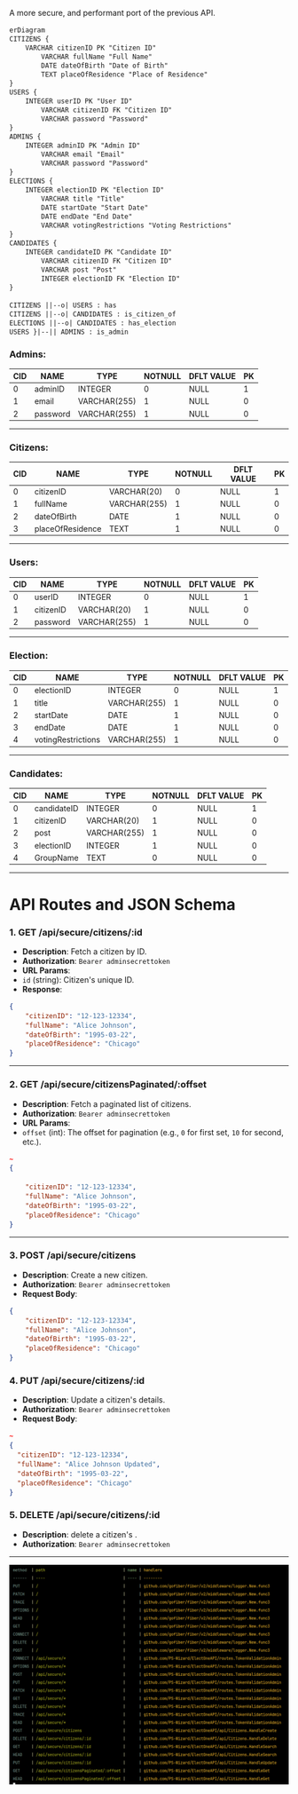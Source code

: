 A more secure, and performant port of the previous API.

```mermaid
erDiagram
CITIZENS {
    VARCHAR citizenID PK "Citizen ID"
        VARCHAR fullName "Full Name"
        DATE dateOfBirth "Date of Birth"
        TEXT placeOfResidence "Place of Residence"
}
USERS {
    INTEGER userID PK "User ID"
        VARCHAR citizenID FK "Citizen ID"
        VARCHAR password "Password"
}
ADMINS {
    INTEGER adminID PK "Admin ID"
        VARCHAR email "Email"
        VARCHAR password "Password"
}
ELECTIONS {
    INTEGER electionID PK "Election ID"
        VARCHAR title "Title"
        DATE startDate "Start Date"
        DATE endDate "End Date"
        VARCHAR votingRestrictions "Voting Restrictions"
}
CANDIDATES {
    INTEGER candidateID PK "Candidate ID"
        VARCHAR citizenID FK "Citizen ID"
        VARCHAR post "Post"
        INTEGER electionID FK "Election ID"
}

CITIZENS ||--o| USERS : has
CITIZENS ||--o| CANDIDATES : is_citizen_of
ELECTIONS ||--o| CANDIDATES : has_election
USERS }|--|| ADMINS : is_admin
```

### Admins:

| CID | NAME     | TYPE         | NOTNULL | DFLT VALUE | PK |
| --- | -------- | ------------ | ------- | ---------- | --- |
| 0   | adminID  | INTEGER      | 0       | NULL       | 1   |
| 1   | email    | VARCHAR(255) | 1       | NULL       | 0   |
| 2   | password | VARCHAR(255) | 1       | NULL       | 0   |

---

### Citizens:

| CID | NAME              | TYPE         | NOTNULL | DFLT VALUE | PK |
| --- | ----------------- | ------------ | ------- | ---------- | --- |
| 0   | citizenID         | VARCHAR(20)  | 0       | NULL       | 1   |
| 1   | fullName          | VARCHAR(255) | 1       | NULL       | 0   |
| 2   | dateOfBirth       | DATE         | 1       | NULL       | 0   |
| 3   | placeOfResidence  | TEXT         | 1       | NULL       | 0   |

---

### Users:

| CID | NAME      | TYPE         | NOTNULL | DFLT VALUE | PK |
| --- | --------- | ------------ | ------- | ---------- | --- |
| 0   | userID    | INTEGER      | 0       | NULL       | 1   |
| 1   | citizenID | VARCHAR(20)  | 1       | NULL       | 0   |
| 2   | password  | VARCHAR(255) | 1       | NULL       | 0   |

---

### Election:

| CID | NAME               | TYPE         | NOTNULL | DFLT VALUE | PK |
| --- | ------------------ | ------------ | ------- | ---------- | --- |
| 0   | electionID         | INTEGER      | 0       | NULL       | 1   |
| 1   | title              | VARCHAR(255) | 1       | NULL       | 0   |
| 2   | startDate          | DATE         | 1       | NULL       | 0   |
| 3   | endDate            | DATE         | 1       | NULL       | 0   |
| 4   | votingRestrictions | VARCHAR(255) | 1       | NULL       | 0   |

---

### Candidates:

| CID | NAME        | TYPE         | NOTNULL | DFLT VALUE | PK |
| --- | ----------- | ------------ | ------- | ---------- | --- |
| 0   | candidateID | INTEGER      | 0       | NULL       | 1   |
| 1   | citizenID   | VARCHAR(20)  | 1       | NULL       | 0   |
| 2   | post        | VARCHAR(255) | 1       | NULL       | 0   |
| 3   | electionID  | INTEGER      | 1       | NULL       | 0   |
| 4   | GroupName   | TEXT         | 0       | NULL       | 0   |

---

# API Routes and JSON Schema

### **1. GET /api/secure/citizens/:id**
- **Description**: Fetch a citizen by ID.
- **Authorization**: `Bearer adminsecrettoken`
- **URL Params**:
- `id` (string): Citizen's unique ID.
- **Response**:
```json
{
    "citizenID": "12-123-12334",
    "fullName": "Alice Johnson",
    "dateOfBirth": "1995-03-22",
    "placeOfResidence": "Chicago"
}
```

---

### **2. GET /api/secure/citizensPaginated/:offset**
- **Description**: Fetch a paginated list of citizens.
- **Authorization**: `Bearer adminsecrettoken`
- **URL Params**:
- `offset` (int): The offset for pagination (e.g., `0` for first set, `10` for second, etc.).
```json
~
{

    "citizenID": "12-123-12334",
    "fullName": "Alice Johnson",
    "dateOfBirth": "1995-03-22",
    "placeOfResidence": "Chicago"
}
```
---

### **3. POST /api/secure/citizens**
- **Description**: Create a new citizen.
- **Authorization**: `Bearer adminsecrettoken`
- **Request Body**:
```json
{
    "citizenID": "12-123-12334",
    "fullName": "Alice Johnson",
    "dateOfBirth": "1995-03-22",
    "placeOfResidence": "Chicago"
}
```

### **4. PUT /api/secure/citizens/:id**
- **Description**: Update a citizen's details.
- **Authorization**: `Bearer adminsecrettoken`
- **Request Body**:
```json
~
{
  "citizenID": "12-123-12334",
  "fullName": "Alice Johnson Updated",
  "dateOfBirth": "1995-03-22",
  "placeOfResidence": "Chicago"
}
```

### **5. DELETE /api/secure/citizens/:id**
- **Description**: delete a citizen's .
- **Authorization**: `Bearer adminsecrettoken`

---

![RoutesAndStuff](assets/routesAndStuff.png)

